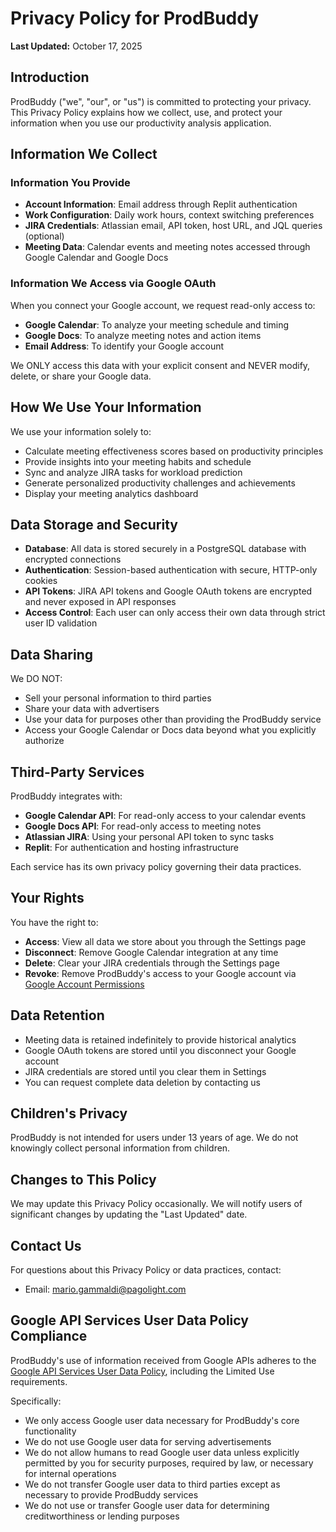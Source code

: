# Privacy Policy for ProdBuddy

**Last Updated:** October 17, 2025

## Introduction

ProdBuddy ("we", "our", or "us") is committed to protecting your privacy. This Privacy Policy explains how we collect, use, and protect your information when you use our productivity analysis application.

## Information We Collect

### Information You Provide
- **Account Information**: Email address through Replit authentication
- **Work Configuration**: Daily work hours, context switching preferences
- **JIRA Credentials**: Atlassian email, API token, host URL, and JQL queries (optional)
- **Meeting Data**: Calendar events and meeting notes accessed through Google Calendar and Google Docs

### Information We Access via Google OAuth
When you connect your Google account, we request read-only access to:
- **Google Calendar**: To analyze your meeting schedule and timing
- **Google Docs**: To analyze meeting notes and action items
- **Email Address**: To identify your Google account

We ONLY access this data with your explicit consent and NEVER modify, delete, or share your Google data.

## How We Use Your Information

We use your information solely to:
- Calculate meeting effectiveness scores based on productivity principles
- Provide insights into your meeting habits and schedule
- Sync and analyze JIRA tasks for workload prediction
- Generate personalized productivity challenges and achievements
- Display your meeting analytics dashboard

## Data Storage and Security

- **Database**: All data is stored securely in a PostgreSQL database with encrypted connections
- **Authentication**: Session-based authentication with secure, HTTP-only cookies
- **API Tokens**: JIRA API tokens and Google OAuth tokens are encrypted and never exposed in API responses
- **Access Control**: Each user can only access their own data through strict user ID validation

## Data Sharing

We DO NOT:
- Sell your personal information to third parties
- Share your data with advertisers
- Use your data for purposes other than providing the ProdBuddy service
- Access your Google Calendar or Docs data beyond what you explicitly authorize

## Third-Party Services

ProdBuddy integrates with:
- **Google Calendar API**: For read-only access to your calendar events
- **Google Docs API**: For read-only access to meeting notes
- **Atlassian JIRA**: Using your personal API token to sync tasks
- **Replit**: For authentication and hosting infrastructure

Each service has its own privacy policy governing their data practices.

## Your Rights

You have the right to:
- **Access**: View all data we store about you through the Settings page
- **Disconnect**: Remove Google Calendar integration at any time
- **Delete**: Clear your JIRA credentials through the Settings page
- **Revoke**: Remove ProdBuddy's access to your Google account via [Google Account Permissions](https://myaccount.google.com/permissions)

## Data Retention

- Meeting data is retained indefinitely to provide historical analytics
- Google OAuth tokens are stored until you disconnect your Google account
- JIRA credentials are stored until you clear them in Settings
- You can request complete data deletion by contacting us

## Children's Privacy

ProdBuddy is not intended for users under 13 years of age. We do not knowingly collect personal information from children.

## Changes to This Policy

We may update this Privacy Policy occasionally. We will notify users of significant changes by updating the "Last Updated" date.

## Contact Us

For questions about this Privacy Policy or data practices, contact:
- Email: mario.gammaldi@pagolight.com

## Google API Services User Data Policy Compliance

ProdBuddy's use of information received from Google APIs adheres to the [Google API Services User Data Policy](https://developers.google.com/terms/api-services-user-data-policy), including the Limited Use requirements.

Specifically:
- We only access Google user data necessary for ProdBuddy's core functionality
- We do not use Google user data for serving advertisements
- We do not allow humans to read Google user data unless explicitly permitted by you for security purposes, required by law, or necessary for internal operations
- We do not transfer Google user data to third parties except as necessary to provide ProdBuddy services
- We do not use or transfer Google user data for determining creditworthiness or lending purposes
